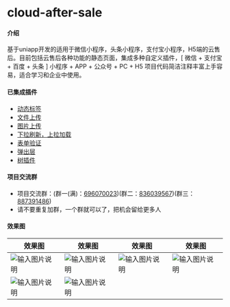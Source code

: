 # cloud-after-sale

#### 介绍
基于uniapp开发的适用于微信小程序，头条小程序，支付宝小程序，H5端的云售后。目前包括云售后各种功能的静态页面，集成多种自定义插件，[ 微信 + 支付宝 + 百度 + 头条 ] 小程序 + APP + 公众号 + PC + H5 项目代码简洁注释丰富上手容易，适合学习和企业中使用。

#### 已集成插件
- [动态标签](https://ext.dcloud.net.cn/plugin?id=316)
- [文件上传](https://ext.dcloud.net.cn/plugin?id=877)
- [图片上传](https://ext.dcloud.net.cn/plugin?id=296)
- [下拉刷新，上拉加载](https://ext.dcloud.net.cn/plugin?id=343)
- [表单验证](https://ext.dcloud.net.cn/plugin?id=746)
- [弹出层](https://ext.dcloud.net.cn/plugin?id=254)
- [树插件](https://ext.dcloud.net.cn/plugin?id=1000)


#### 项目交流群
- 项目交流群：(群一(满)：[696070023](http://shang.qq.com/wpa/qunwpa?idkey=e9aace2bf3e05f37ed5f0377c3827c6683d970ac0bcc61b601f70dc861053229))(群二：[836039567](https://shang.qq.com/wpa/qunwpa?idkey=7bb6f29b27f772aadca9c7c4e384f7833c64e9c3c947b5e946c7b303d1fe174a))(群三：[887391486](https://shang.qq.com/wpa/qunwpa?idkey=a65f2e0292eb1048bb13abb7adca302bd83e3465974861ec1f04c2f7fffc4d99))
- 请不要重复加群，一个群就可以了，把机会留给更多人

#### 效果图

效果图|效果图|效果图|效果图
-------|-------|-------|-------
|![输入图片说明](https://images.gitee.com/uploads/images/2020/0210/152434_b36e023c_1541735.png "1.png")|![输入图片说明](https://images.gitee.com/uploads/images/2020/0210/152500_c57e99ec_1541735.png "1.png")|![输入图片说明](https://images.gitee.com/uploads/images/2020/0210/152535_2d3e3249_1541735.png "1.png")|![输入图片说明](https://images.gitee.com/uploads/images/2020/0210/152603_2f610677_1541735.png "1.png")|
|![输入图片说明](https://images.gitee.com/uploads/images/2020/0210/152629_8ce90e88_1541735.png "1.png")|![输入图片说明](https://images.gitee.com/uploads/images/2020/0210/152657_5a39487c_1541735.png "1.png")|||


